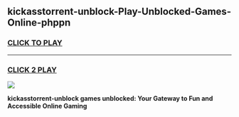 
## kickasstorrent-unblock-Play-Unblocked-Games-Online-phppn
<h3>
<a href="https://premium76.site?title=kickasstorrent-unblock&ref=25A">CLICK TO PLAY</a></h3>
<hr>

<h3>
<a href="https://premium76.site?title=kickasstorrent-unblock&ref=25A">CLICK 2 PLAY</a>
  
</h3>

<a href="https://premium76.site?title=kickasstorrent-unblock&ref=25A"><img src="https://clearcache.store/games.png"></a>


**kickasstorrent-unblock games unblocked: Your Gateway to Fun and Accessible Online Gaming**
